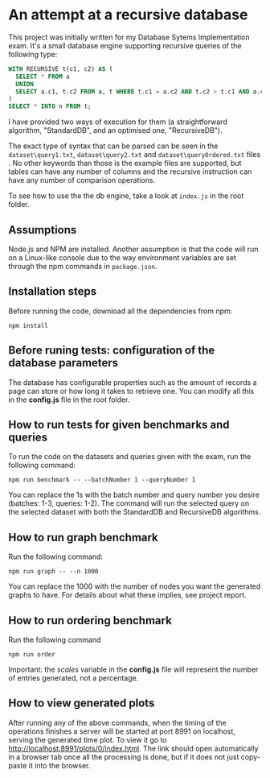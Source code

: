 # An attempt at a recursive database

This project was initially written for my Database Sytems Implementation exam. It's a small database engine supporting recursive queries of the following type:

```SQL
WITH RECURSIVE t(c1, c2) AS (
  SELECT * FROM a
  UNION
  SELECT a.c1, t.c2 FROM a, t WHERE t.c1 = a.c2 AND t.c2 > t.c1 AND a.c2 > a.c1
)
SELECT * INTO n FROM t;
```

I have provided two ways of execution for them (a straightforward algorithm, "StandardDB", and an optimised one, "RecursiveDB"). 

The exact type of syntax that can be parsed can be seen in the `dataset\query1.txt`, `dataset\query2.txt` and `dataset\queryOrdered.txt` files . No other keywords than those is the example files are supported, but tables can have any number of columns and the recursive instruction can have any number of comparison operations. 

To see how to use the the db engine, take a look at `index.js` in the root folder.

## Assumptions

Node.js and NPM are installed. 
Another assumption is that the code will run on a Linux-like console due
to the way environment variables are set through the npm commands in `package.json`.


## Installation steps

Before running the code, download all the dependencies from npm:

```[bash]
npm install
```

## Before runing tests: configuration of the database parameters

The database has configurable properties such as the amount of records 
a page can store or how long it takes to retrieve one. 
You can modify all this in the __config.js__ file in the root folder.

## How to run tests for given benchmarks and queries

To run the code on the datasets and queries given with the exam, run the following command:

```[bash]
npm run benchmark -- --batchNumber 1 --queryNumber 1
```

You can replace the 1s with the batch number and query number 
you desire (batches: 1-3, queries: 1-2). 
The command will run the selected query on the 
selected dataset with both the StandardDB and RecursiveDB algorithms.

## How to run graph benchmark

Run the following command:

```[bash]
npm run graph -- --n 1000
```

You can replace the 1000 with the number of nodes you want 
the generated graphs to have. For details about what 
these implies, see project report.

## How to run ordering benchmark

Run the following command

```[bash]
npm run order
```

Important: the *scales* variable in the __config.js__ file will 
represent the number of entries generated, not a percentage.

## How to view generated plots

After running any of the above commands, when the timing of the operations finishes a
server will be started at port 8991 on localhost, serving the generated time plot.
To view it go to <http://localhost:8991/plots/0/index.html>. 
The link should open automatically in a browser tab once all 
the processing is done, but if it does not just copy-paste it 
into the browser. 
